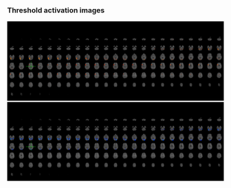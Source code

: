 ### Threshold activation images
<img src="./images/MI_lightview_wholeZ1.png" alt="Zstat1 - Word Generation">
<img src="./images/MI_lightview_wholeZ2.png" alt="Zstat2 - Word Shadowing">